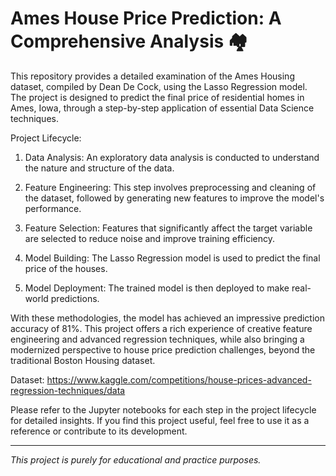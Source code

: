 # Ames House Price Prediction: A Comprehensive Analysis 🏘️

This repository provides a detailed examination of the Ames Housing dataset, compiled by Dean De Cock, using the Lasso Regression model. The project is designed to predict the final price of residential homes in Ames, Iowa, through a step-by-step application of essential Data Science techniques.

Project Lifecycle:

  1. Data Analysis: An exploratory data analysis is conducted to understand the nature and structure of the data.

  2. Feature Engineering: This step involves preprocessing and cleaning of the dataset, followed by generating new features to improve the model's performance.

  3. Feature Selection: Features that significantly affect the target variable are selected to reduce noise and improve training efficiency.

  4. Model Building: The Lasso Regression model is used to predict the final price of the houses.
  
  5. Model Deployment: The trained model is then deployed to make real-world predictions.

With these methodologies, the model has achieved an impressive prediction accuracy of 81%. This project offers a rich experience of creative feature engineering and advanced regression techniques, while also bringing a modernized perspective to house price prediction challenges, beyond the traditional Boston Housing dataset.

Dataset: https://www.kaggle.com/competitions/house-prices-advanced-regression-techniques/data

Please refer to the Jupyter notebooks for each step in the project lifecycle for detailed insights. If you find this project useful, feel free to use it as a reference or contribute to its development.

---------



_This project is purely for educational and practice purposes._
